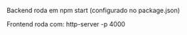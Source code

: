 Backend roda em 
npm start
 (configurado no package.json)

Frontend roda com:
http-server -p 4000 

